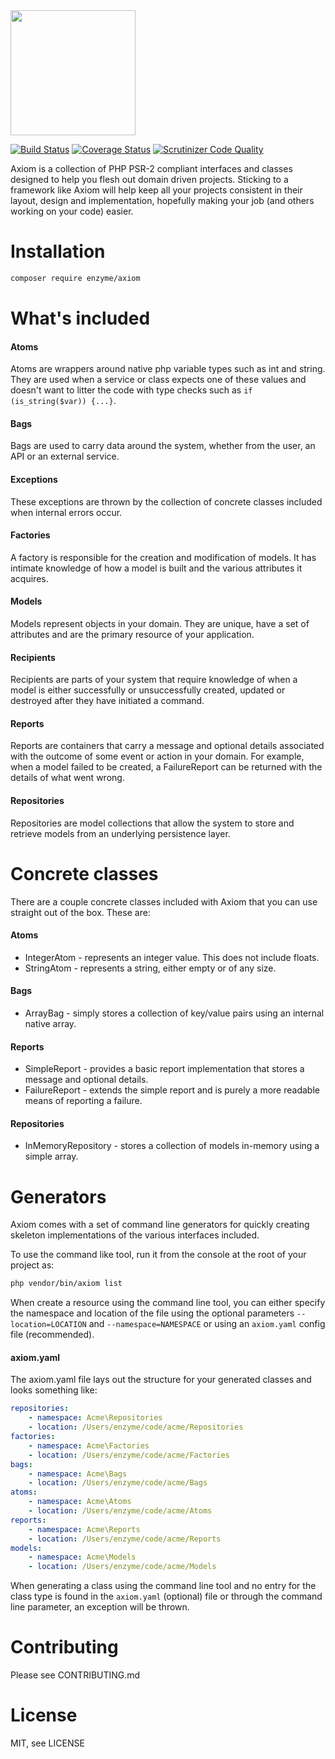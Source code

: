 <img src="https://cloud.githubusercontent.com/assets/2805249/12291425/e1430a16-ba32-11e5-950e-7887df7a75e9.png" width="200">

[![Build Status](https://travis-ci.org/enzyme/axiom.svg?branch=master)](https://travis-ci.org/enzyme/axiom)
[![Coverage Status](https://coveralls.io/repos/enzyme/axiom/badge.svg?branch=master&service=github)](https://coveralls.io/github/enzyme/axiom?branch=master)
[![Scrutinizer Code Quality](https://scrutinizer-ci.com/g/enzyme/axiom/badges/quality-score.png?b=master)](https://scrutinizer-ci.com/g/enzyme/axiom/?branch=master)

Axiom is a collection of PHP PSR-2 compliant interfaces and classes designed to help you flesh out domain driven projects. Sticking to a framework like Axiom will help keep all your projects consistent in their layout, design and implementation, hopefully making your job (and others working on your code) easier.

# Installation

```bash
composer require enzyme/axiom
```

# What's included

#### Atoms
Atoms are wrappers around native php variable types such as int and string. They are used when a service or class expects one of these values and doesn't want to litter the code with type checks such as `if (is_string($var)) {...}`.

#### Bags
Bags are used to carry data around the system, whether from the user, an API or an external service.

#### Exceptions
These exceptions are thrown by the collection of concrete classes included when internal errors occur.

#### Factories
A factory is responsible for the creation and modification of models. It has intimate knowledge of how a model is built and the various attributes it acquires.

#### Models
Models represent objects in your domain. They are unique, have a set of attributes and are the primary resource of your application.

#### Recipients
Recipients are parts of your system that require knowledge of when a model is either successfully or unsuccessfully created, updated or destroyed after they have initiated a command.

#### Reports
Reports are containers that carry a message and optional details associated with the outcome of some event or action in your domain. For example, when a model failed to be created, a FailureReport can be returned with the details of what went wrong.

#### Repositories
Repositories are model collections that allow the system to store and retrieve models from an underlying persistence layer.

# Concrete classes
There are a couple concrete classes included with Axiom that you can use straight out of the box. These are:

#### Atoms
* IntegerAtom - represents an integer value. This does not include floats.
* StringAtom - represents a string, either empty or of any size.

#### Bags
* ArrayBag - simply stores a collection of key/value pairs using an internal native array.

#### Reports
* SimpleReport - provides a basic report implementation that stores a message and optional details.
* FailureReport - extends the simple report and is purely a more readable means of reporting a failure.

#### Repositories
* InMemoryRepository - stores a collection of models in-memory using a simple array.

# Generators

Axiom comes with a set of command line generators for quickly creating skeleton implementations of the various interfaces included.

To use the command like tool, run it from the console at the root of your project as:

```bash
php vendor/bin/axiom list
```

When create a resource using the command line tool, you can either specify the namespace and location of the file using the optional parameters `--location=LOCATION` and `--namespace=NAMESPACE` or using an `axiom.yaml` config file (recommended).

#### axiom.yaml

The axiom.yaml file lays out the structure for your generated classes and looks something like:

```yaml
repositories:
    - namespace: Acme\Repositories
    - location: /Users/enzyme/code/acme/Repositories
factories:
    - namespace: Acme\Factories
    - location: /Users/enzyme/code/acme/Factories
bags:
    - namespace: Acme\Bags
    - location: /Users/enzyme/code/acme/Bags
atoms:
    - namespace: Acme\Atoms
    - location: /Users/enzyme/code/acme/Atoms
reports:
    - namespace: Acme\Reports
    - location: /Users/enzyme/code/acme/Reports
models:
    - namespace: Acme\Models
    - location: /Users/enzyme/code/acme/Models
```

When generating a class using the command line tool and no entry for the class type is found in the `axiom.yaml` (optional) file or through the command line parameter, an exception will be thrown.

# Contributing

Please see CONTRIBUTING.md

# License

MIT, see LICENSE
